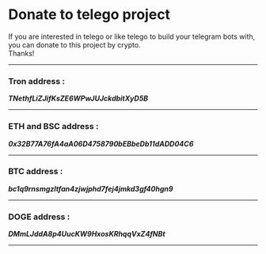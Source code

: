 # Donate to telego project

If you are interested in telego or like telego to build your telegram bots with, you can donate to this project by crypto.</br>
Thanks!

-----

### Tron address :
***TNethfLiZJifKsZE6WPwJUJckdbitXyD5B***

-----

### ETH and BSC address :
***0x32B77A76fA4aA06D4758790bEBbeDb11dADD04C6***

-----

### BTC address :
***bc1q9rnsmgzltfan4zjwjphd7fej4jmkd3gf40hgn9***

-----

### DOGE address :
***DMmLJddA8p4UucKW9HxosKRhqqVxZ4fNBt***

-----
